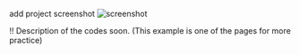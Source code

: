 add project screenshot 
![screenshot](https://github.com/mahsasol/Portfolio-html-css-js/assets/160762232/05f349bc-2dfa-417f-8285-f5bb67d9a8a2)

!! Description of the codes soon.
(This example is one of the pages for more practice)
